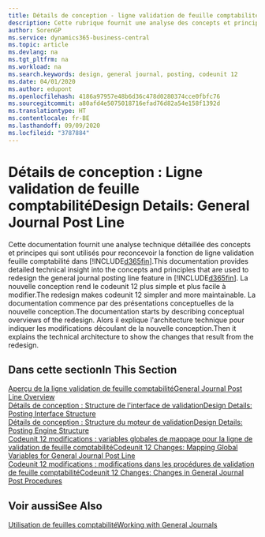 ```yaml
---
title: Détails de conception - ligne validation de feuille comptabilité | Microsoft Docs
description: Cette rubrique fournit une analyse des concepts et principes qui sont utilisés pour reconcevoir la fonction de ligne validation feuille comptabilité dans Business Central.
author: SorenGP
ms.service: dynamics365-business-central
ms.topic: article
ms.devlang: na
ms.tgt_pltfrm: na
ms.workload: na
ms.search.keywords: design, general journal, posting, codeunit 12
ms.date: 04/01/2020
ms.author: edupont
ms.openlocfilehash: 4186a97957e48b6d36c478d0280374cce0fbfc76
ms.sourcegitcommit: a80afd4e5075018716efad76d82a54e158f1392d
ms.translationtype: HT
ms.contentlocale: fr-BE
ms.lasthandoff: 09/09/2020
ms.locfileid: "3787884"
---
```

# <a name="design-details-general-journal-post-line"></a><span data-ttu-id="3b3de-103">Détails de conception : Ligne validation de feuille comptabilité</span><span class="sxs-lookup"><span data-stu-id="3b3de-103">Design Details: General Journal Post Line</span></span>
<span data-ttu-id="3b3de-104">Cette documentation fournit une analyse technique détaillée des concepts et principes qui sont utilisés pour reconcevoir la fonction de ligne validation feuille comptabilité dans [!INCLUDE[d365fin](includes/d365fin_md.md)].</span><span class="sxs-lookup"><span data-stu-id="3b3de-104">This documentation provides detailed technical insight into the concepts and principles that are used to redesign the general journal posting line feature in [!INCLUDE[d365fin](includes/d365fin_md.md)].</span></span> <span data-ttu-id="3b3de-105">La nouvelle conception rend le codeunit 12 plus simple et plus facile à modifier.</span><span class="sxs-lookup"><span data-stu-id="3b3de-105">The redesign makes codeunit 12 simpler and more maintainable.</span></span> <span data-ttu-id="3b3de-106">La documentation commence par des présentations conceptuelles de la nouvelle conception.</span><span class="sxs-lookup"><span data-stu-id="3b3de-106">The documentation starts by describing conceptual overviews of the redesign.</span></span> <span data-ttu-id="3b3de-107">Alors il explique l'architecture technique pour indiquer les modifications découlant de la nouvelle conception.</span><span class="sxs-lookup"><span data-stu-id="3b3de-107">Then it explains the technical architecture to show the changes that result from the redesign.</span></span>  

## <a name="in-this-section"></a><span data-ttu-id="3b3de-108">Dans cette section</span><span class="sxs-lookup"><span data-stu-id="3b3de-108">In This Section</span></span>  
[<span data-ttu-id="3b3de-109">Aperçu de la ligne validation de feuille comptabilité</span><span class="sxs-lookup"><span data-stu-id="3b3de-109">General Journal Post Line Overview</span></span>](design-details-general-journal-post-line-overview.md)  
[<span data-ttu-id="3b3de-110">Détails de conception : Structure de l'interface de validation</span><span class="sxs-lookup"><span data-stu-id="3b3de-110">Design Details: Posting Interface Structure</span></span>](design-details-posting-interface-structure.md)  
[<span data-ttu-id="3b3de-111">Détails de conception : Structure du moteur de validation</span><span class="sxs-lookup"><span data-stu-id="3b3de-111">Design Details: Posting Engine Structure</span></span>](design-details-posting-engine-structure.md)  
[<span data-ttu-id="3b3de-112">Codeunit 12 modifications : variables globales de mappage pour la ligne de validation de feuille comptabilité</span><span class="sxs-lookup"><span data-stu-id="3b3de-112">Codeunit 12 Changes: Mapping Global Variables for General Journal Post Line</span></span>](design-details-codeunit-12-changes-mapping-global-variables-for-general-journal-post-line.md)  
[<span data-ttu-id="3b3de-113">Codeunit 12 modifications : modifications dans les procédures de validation de feuille comptabilité</span><span class="sxs-lookup"><span data-stu-id="3b3de-113">Codeunit 12 Changes: Changes in General Journal Post Procedures</span></span>](design-details-codeunit-12-changes-changes-in-general-journal-post-procedures.md)  

## <a name="see-also"></a><span data-ttu-id="3b3de-114">Voir aussi</span><span class="sxs-lookup"><span data-stu-id="3b3de-114">See Also</span></span>  
[<span data-ttu-id="3b3de-115">Utilisation de feuilles comptabilité</span><span class="sxs-lookup"><span data-stu-id="3b3de-115">Working with General Journals</span></span>](ui-work-general-journals.md)
